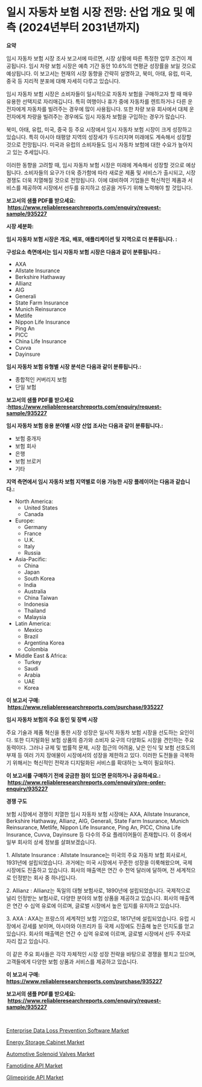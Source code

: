 <p><h1>일시 자동차 보험 시장 전망: 산업 개요 및 예측 (2024년부터 2031년까지)</h1></p><p><strong>요약</strong></p>
<p><p>임시 자동차 보험 시장 조사 보고서에 따르면, 시장 상황에 따른 특정한 업무 조건이 제공됩니다. 임시 차량 보험 시장은 예측 기간 동안 10.6%의 연평균 성장률을 보일 것으로 예상됩니다. 이 보고서는 현재의 시장 동향을 간략히 설명하고, 북미, 아태, 유럽, 미국, 중국 등 지리적 분포에 대해 자세히 다루고 있습니다.</p><p>임시 자동차 보험 시장은 소비자들이 일시적으로 자동차 보험을 구매하고자 할 때 매우 유용한 선택지로 자리매깁니다. 특히 여행이나 휴가 중에 자동차를 렌트하거나 다른 운전자에게 자동차를 빌려주는 경우에 많이 사용됩니다. 또한 차량 보유 회사에서 대체 운전자에게 차량을 빌려주는 경우에도 임시 자동차 보험을 구입하는 경우가 많습니다.</p><p>북미, 아태, 유럽, 미국, 중국 등 주요 시장에서 임시 자동차 보험 시장이 크게 성장하고 있습니다. 특히 아시아 태평양 지역의 성장세가 두드러지며 미래에도 계속해서 성장할 것으로 전망됩니다. 미국과 유럽의 소비자들도 임시 자동차 보험에 대한 수요가 높아지고 있는 추세입니다.</p><p>이러한 동향을 고려할 때, 임시 자동차 보험 시장은 미래에 계속해서 성장할 것으로 예상됩니다. 소비자들의 요구가 더욱 증가함에 따라 새로운 제품 및 서비스가 출시되고, 시장 경쟁도 더욱 치열해질 것으로 전망됩니다. 이에 대비하여 기업들은 혁신적인 제품과 서비스를 제공하여 시장에서 선두를 유지하고 성공을 거두기 위해 노력해야 할 것입니다.</p></p>
<p><strong>보고서의 샘플 PDF를 받으세요: &nbsp;<a href="https://www.reliableresearchreports.com/enquiry/request-sample/935227">https://www.reliableresearchreports.com/enquiry/request-sample/935227</a></strong></p>
<p><strong>시장 세분화:</strong></p>
<p><strong> 임시 자동차 보험 시장은 개요, 배포, 애플리케이션 및 지역으로 더 분류됩니다. :</strong></p>
<p><strong>구성요소 측면에서는 임시 자동차 보험 시장은 다음과 같이 분류됩니다.:</strong></p>
<p><ul><li>AXA</li><li>Allstate Insurance</li><li>Berkshire Hathaway</li><li>Allianz</li><li>AIG</li><li>Generali</li><li>State Farm Insurance</li><li>Munich Reinsurance</li><li>Metlife</li><li>Nippon Life Insurance</li><li>Ping An</li><li>PICC</li><li>China Life Insurance</li><li>Cuvva</li><li>Dayinsure</li></ul></p>
<p><strong> 임시 자동차 보험 유형별 시장 분석은 다음과 같이 분류됩니다.:</strong></p>
<p><ul><li>종합적인 커버리지 보험</li><li>단일 보험</li></ul></p>
<p><strong>보고서의 샘플 PDF를 받으세요 :<a href="https://www.reliableresearchreports.com/enquiry/request-sample/935227">https://www.reliableresearchreports.com/enquiry/request-sample/935227</a></strong></p>
<p><strong> 임시 자동차 보험 응용 분야별 시장 산업 조사는 다음과 같이 분류됩니다.:</strong></p>
<p><ul><li>보험 중개자</li><li>보험 회사</li><li>은행</li><li>보험 브로커</li><li>기타</li></ul></p>
<p><strong>지역 측면에서 임시 자동차 보험 지역별로 이용 가능한 시장 플레이어는 다음과 같습니다.:</strong></p>
<p><ul>
    <li>
        North America:
        <ul>
            <li>United States</li>
            <li>Canada</li>
        </ul>
    </li>
    <li>
        Europe:
        <ul>
            <li>Germany</li>
            <li>France</li>
            <li>U.K.</li>
            <li>Italy</li>
            <li>Russia</li>
        </ul>
    </li>
    <li>
        Asia-Pacific:
        <ul>
            <li>China</li>
            <li>Japan</li>
            <li>South Korea</li>
            <li>India</li>
            <li>Australia</li>
            <li>China Taiwan</li>
            <li>Indonesia</li>
            <li>Thailand</li>
            <li>Malaysia</li>
        </ul>
    </li>
    <li>
        Latin America:
        <ul>
            <li>Mexico</li>
            <li>Brazil</li>
            <li>Argentina Korea</li>
            <li>Colombia</li>
        </ul>
    </li>
    <li>
        Middle East & Africa:
        <ul>
            <li>Turkey</li>
            <li>Saudi</li>
            <li>Arabia</li>
            <li>UAE</li>
            <li>Korea</li>
        </ul>
    </li>
    </ul></p>
<p><strong>이 보고서 구매: &nbsp;<a href="https://www.reliableresearchreports.com/purchase/935227">https://www.reliableresearchreports.com/purchase/935227</a></strong></p>
<p><strong>임시 자동차 보험의 주요 동인 및 장벽 시장</strong></p>
<p><p>주요 기술과 제품 혁신을 통한 시장 성장은 일시적 자동차 보험 시장을 선도하는 요인이다. 또한 디지털화된 보험 상품의 증가와 소비자 요구의 다양화도 시장을 견인하는 주요 동력이다. 그러나 규제 및 법률적 문제, 시장 접근의 어려움, 낮은 인식 및 보험 선호도의 부재 등 여러 가지 장애물이 시장에서의 성장을 제한하고 있다. 이러한 도전들을 극복하기 위해서는 혁신적인 전략과 디지털화된 서비스를 확대하는 노력이 필요하다.</p></p>
<p><strong>이 보고서를 구매하기 전에 궁금한 점이 있으면 문의하거나 공유하세요.: &nbsp;<a href="https://www.reliableresearchreports.com/enquiry/pre-order-enquiry/935227">https://www.reliableresearchreports.com/enquiry/pre-order-enquiry/935227</a></strong></p>
<p><strong>경쟁 구도</strong></p>
<p><p>보험 시장에서 경쟁이 치열한 임시 자동차 보험 시장에는 AXA, Allstate Insurance, Berkshire Hathaway, Allianz, AIG, Generali, State Farm Insurance, Munich Reinsurance, Metlife, Nippon Life Insurance, Ping An, PICC, China Life Insurance, Cuvva, Dayinsure 등 다수의 주요 플레이어들이 존재합니다. 이 중에서 일부 회사의 상세 정보를 살펴보겠습니다.</p><p>1. Allstate Insurance : Allstate Insurance는 미국의 주요 자동차 보험 회사로서, 1931년에 설립되었습니다. 과거에는 미국 시장에서 꾸준한 성장을 이룩해왔으며, 국제 시장에도 진출하고 있습니다. 회사의 매출액은 연간 수 천억 달러에 달하며, 전 세계적으로 인정받는 회사 중 하나입니다.</p><p>2. Allianz : Allianz는 독일의 대형 보험사로, 1890년에 설립되었습니다. 국제적으로 널리 인정받는 보험사로, 다양한 분야의 보험 상품을 제공하고 있습니다. 회사의 매출액은 연간 수 십억 유로에 이르며, 글로벌 시장에서 높은 입지를 유지하고 있습니다.</p><p>3. AXA : AXA는 프랑스의 세계적인 보험 기업으로, 1817년에 설립되었습니다. 유럽 시장에서 강세를 보이며, 아시아와 아프리카 등 국제 시장에도 진출해 높은 인지도를 얻고 있습니다. 회사의 매출액은 연간 수 십억 유로에 이르며, 글로벌 시장에서 선두 주자로 자리 잡고 있습니다.</p><p>이 같은 주요 회사들은 각각 자체적인 시장 성장 전략을 바탕으로 경쟁을 펼치고 있으며, 고객들에게 다양한 보험 상품과 서비스를 제공하고 있습니다.</p></p>
<p><strong>이 보고서 구매: &nbsp; <a href="https://www.reliableresearchreports.com/purchase/935227">https://www.reliableresearchreports.com/purchase/935227</a></strong></p>
<p><strong>보고서의 샘플 PDF를 받으세요: &nbsp;<a href="https://www.reliableresearchreports.com/enquiry/request-sample/935227">https://www.reliableresearchreports.com/enquiry/request-sample/935227</a></strong><strong></strong></p>
<p>&nbsp;</p>
<p><p><a href="https://carnation-joke-41f.notion.site/Global-Enterprise-Data-Loss-Prevention-Software-Market-by-Types-Applications-and-Major-Players-wi-e61af29ba10a4be2af97d0f1326b286a">Enterprise Data Loss Prevention Software Market</a></p><p><a href="https://github.com/lubmix/Market-Research-Report-List-1/blob/main/energy-storage-cabinet-market.md">Energy Storage Cabinet​ Market</a></p><p><a href="https://adventurous-uranium-ef9.notion.site/Automotive-Solenoid-Valves-Market-Size-and-Examines-its-Market-Scope-with-a-Primary-Focus-on-Growt-2b2de7743df649f6828e6b179f7dfd37">Automotive Solenoid Valves Market</a></p><p><a href="https://view.publitas.com/reportprime-1/famotidine-api-market-provides-a-comprehensive-analysis-including-a-macro-overview-of-the-market-as-well-as-micro-details-such-as-market-size-and-competitive-landscape/">Famotidine API Market</a></p><p><a href="https://view.publitas.com/reportprime-1/glimepiride-api-market-research-report-reveals-the-latest-trends-and-opportunities-of-this-market-for-period-from-2024-2031/">Glimepiride API Market</a></p></p>